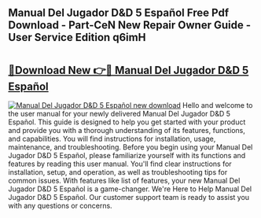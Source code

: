 ## Manual Del Jugador D&D 5 Español Free Pdf Download - Part-CeN New Repair Owner Guide - User Service Edition q6imH

# <h2><a href="http://cf1859.oget.top/?id=Manual+Del+Jugador+D%26D+5+Espa%c3%b1ol">🔗Download New 👉🔴 Manual Del Jugador D&D 5 Español</a></h2>

[![Manual Del Jugador D&D 5 Español new download](https://i.imgur.com/5g1atiW.png)](http://cf1859.oget.top/?id=Manual+Del+Jugador+D%26D+5+Espa%c3%b1ol)
Hello and welcome to the user manual for your newly delivered Manual Del Jugador D&D 5 Español. This guide is designed to help you get started with your product and provide you with a thorough understanding of its features, functions, and capabilities. You will find instructions for installation, usage, maintenance, and troubleshooting. Before you begin using your Manual Del Jugador D&D 5 Español, please familiarize yourself with its functions and features by reading this user manual. You'll find clear instructions for installation, setup, and operation, as well as troubleshooting tips for common issues. With features like list of features, your new Manual Del Jugador D&D 5 Español is a game-changer. We're Here to Help Manual Del Jugador D&D 5 Español. Our customer support team is ready to assist you with any questions or concerns.
